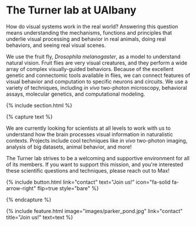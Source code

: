 ---
---

# The Turner lab at UAlbany

How do visual systems work in the real world? Answering this question means understanding the mechanisms, functions and principles that underlie visual processing and behavior in real animals, doing real behaviors, and seeing real visual scenes.

We use the fruit fly, _Drosophila melanogaster_, as a model to understand natural vision. Fruit flies are very visual creatures, and they perform a wide array of complex visually-guided behaviors. Because of the excellent genetic and connectomic tools available in flies, we can connect features of visual behavior and computation to specific neurons and circuits. We use a variety of techniques, including _in vivo_ two-photon microscopy, behavioral assays, molecular genetics, and computational modeling.


{% include section.html %}

{% capture text %}

We are currently looking for scientists at all levels to work with us to understand how the brain processes visual information in naturalistic contexts. Projects include cool techniques like _in vivo_ two-photon imaging, analysis of big datasets, animal behavior, and more!

The Turner lab strives to be a welcoming and supportive environment for all of its members. If you want to support this mission, and you're interested these scientific questions and techniques, please reach out to Max!

{%
  include button.html
  link="contact"
  text="Join us!"
  icon="fa-solid fa-arrow-right"
  flip=true
  style="bare"
%}

{% endcapture %}

{%
  include feature.html
  image="images/parker_pond.jpg"
  link="contact"
  title="Join us!"
  text=text
%}

